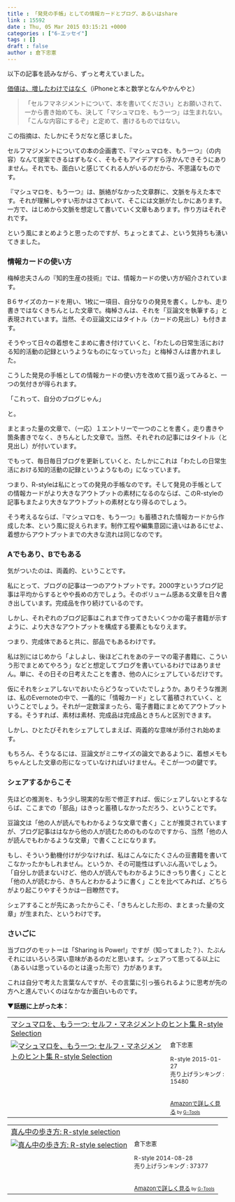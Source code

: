 ```yaml
---
title : 「発見の手帳」としての情報カードとブログ、あるいはshare
link : 15592
date : Thu, 05 Mar 2015 03:15:21 +0000
categories : ["6-エッセイ"]
tags : []
draft : false
author : 倉下忠憲
---
```


以下の記事を読みながら、ずっと考えていました。

<a href="http://d.hatena.ne.jp/choiyaki/20150228/1425130113" target="_blank">価値は、増したわけではなく</a>（iPhoneと本と数学となんやかんやと）

<blockquote>「セルフマネジメントについて、本を書いてください」とお願いされて、一から書き始めても、決して「マシュマロを、もう一つ」は生まれない。「こんな内容にするぞ」と定めて、書けるものではない。</blockquote>

この指摘は、たしかにそうだなと感じました。

セルフマジメントについての本の企画書で、『マシュマロを、もう一つ』（の内容）なんて提案できるはずもなく、そもそもアイデアすら浮かんできそうにありません。それでも、面白いと感じてくれる人がいるのだから、不思議なものです。

『マシュマロを、もう一つ』は、脈絡がなかった文章群に、文脈を与えた本です。それが理解しやすい形かはさておいて、そこには文脈がたしかにあります。一方で、はじめから文脈を想定して書いていく文章もあります。作り方はそれぞれです。

という風にまとめようと思ったのですが、ちょっとまてよ、という気持ちも湧いてきました。

<H3>情報カードの使い方</H3>

梅棹忠夫さんの『知的生産の技術』では、情報カードの使い方が紹介されています。

B６サイズのカードを用い、1枚に一項目、自分なりの発見を書く。しかも、走り書きではなくきちんとした文章で。梅棹さんは、それを「豆論文を執筆する」と表現されています。当然、その豆論文にはタイトル（カードの見出し）も付きます。

そうやって日々の着想をこまめに書き付けていくと、「わたしの日常生活における知的活動の記録というようなものになっていった」と梅棹さんは書かれました。

こうした発見の手帳としての情報カードの使い方を改めて振り返ってみると、一つの気付きが得られます。

「これって、自分のブログじゃん」

と。

まとまった量の文章で、（一応）１エントリーで一つのことを書く。走り書きや箇条書きでなく、きちんとした文章で。当然、それぞれの記事にはタイトル（と見出し）が付いています。

でもって、毎日毎日ブログを更新していくと、たしかにこれは「わたしの日常生活における知的活動の記録というようなもの」になっています。

つまり、R-styleは私にとっての発見の手帳なのです。そして発見の手帳としての情報カードがより大きなアウトプットの素材になるのならば、このR-styleの記事もまたより大きなアウトプットの素材となり得るのでしょう。

そう考えるならば、『マシュマロを、もう一つ』も蓄積された情報カードから作成した本、という風に捉えられます。制作工程や編集意図に違いはあるにせよ、着想からアウトプットまでの大きな流れは同じなのです。

<H3>Aでもあり、Bでもある</H3>

気がついたのは、両義的、ということです。

私にとって、ブログの記事は一つのアウトプットです。2000字というブログ記事は平均からするとやや長めの方でしょう。そのボリューム感ある文章を日々書き出しています。完成品を作り続けているのです。

しかし、それぞれのブログ記事はこれまで作ってきたいくつかの電子書籍が示すように、より大きなアウトプットを構成する要素ともなりえます。

つまり、完成体であると共に、部品でもあるわけです。

私は別にはじめから「よしよし、後ほどこれをあのテーマの電子書籍に、こういう形でまとめてやろう」などと想定してブログを書いているわけではありません。単に、その日その日考えたことを書き、他の人にシェアしているだけです。

仮にそれをシェアしないでおいたらどうなっていたでしょうか。ありそうな推測は、私のEvernoteの中で、一義的に「情報カード」として蓄積されていく、ということでしょう。それが一定数溜まったら、電子書籍にまとめてアウトプットする。そうすれば、素材は素材、完成品は完成品ときちんと区別できます。

しかし、ひとたびそれをシェアしてしまえば、両義的な意味が添付され始めます。

もちろん、そうなるには、豆論文がミニサイズの論文であるように、着想メモもちゃんとした文章の形になっていなければいけません。そこが一つの鍵です。

<H3>シェアするからこそ</H3>

先ほどの推測を、もう少し現実的な形で修正すれば、仮にシェアしないとするならば、ここまでの「部品」はきっと蓄積しなかっただろう、ということです。

豆論文は「他の人が読んでもわかるような文章で書く」ことが推奨されていますが、ブログ記事ははなから他の人が読むためのものなのですから、当然「他の人が読んでもわかるような文章」で書くことになります。

もし、そういう動機付けが少なければ、私はこんなにたくさんの豆書籍を書いてこなかったかもしれません。というか、その可能性はずいぶん高いでしょう。「自分しか読まないけど、他の人が読んでもわかるようにきっちり書く」ことと「他の人が読むから、きちんとわかるように書く」ことを比べてみれば、どちらがより起こりやすそうかは一目瞭然です。

シェアすることが先にあったからこそ、「きちんとした形の、まとまった量の文章」が生まれた、というわけです。

<H3>さいごに</H3>

当ブログのモットーは「Sharing is Power!」ですが（知ってました？）、たぶんそれにはいろいろ深い意味があるのだと思います。シェアって思ってる以上に（あるいは思っているのとは違った形で）力があります。

これは自分で考えた言葉なんですが、その言葉に引っ張られるように思考が先の方へと進んでいくのはなかなか面白いものです。

<strong>▼話題に上がった本：</strong>

<table  border="0" cellpadding="5"><tr><td colspan="2"><a href="http://www.amazon.co.jp/%E3%83%9E%E3%82%B7%E3%83%A5%E3%83%9E%E3%83%AD%E3%82%92%E3%80%81%E3%82%82%E3%81%86%E4%B8%80%E3%81%A4-%E3%82%BB%E3%83%AB%E3%83%95%E3%83%BB%E3%83%9E%E3%83%8D%E3%82%B8%E3%83%A1%E3%83%B3%E3%83%88%E3%81%AE%E3%83%92%E3%83%B3%E3%83%88%E9%9B%86-R-style-Selection-%E5%80%89%E4%B8%8B%E5%BF%A0%E6%86%B2-ebook/dp/B00SUDGMTM%3FSubscriptionId%3D15SMZCTB9V8NGR2TW082%26tag%3Drashita1000-22%26linkCode%3Dxm2%26camp%3D2025%26creative%3D165953%26creativeASIN%3DB00SUDGMTM" target="_blank">マシュマロを、もう一つ: セルフ・マネジメントのヒント集 R-style Selection</a><img src="http://www.assoc-amazon.jp/e/ir?t=rashita1000-22&l=ur2&o=9" width="1" height="1" style="border: none;" alt="" /></td></tr><tr><td valign="top"><a href="http://www.amazon.co.jp/%E3%83%9E%E3%82%B7%E3%83%A5%E3%83%9E%E3%83%AD%E3%82%92%E3%80%81%E3%82%82%E3%81%86%E4%B8%80%E3%81%A4-%E3%82%BB%E3%83%AB%E3%83%95%E3%83%BB%E3%83%9E%E3%83%8D%E3%82%B8%E3%83%A1%E3%83%B3%E3%83%88%E3%81%AE%E3%83%92%E3%83%B3%E3%83%88%E9%9B%86-R-style-Selection-%E5%80%89%E4%B8%8B%E5%BF%A0%E6%86%B2-ebook/dp/B00SUDGMTM%3FSubscriptionId%3D15SMZCTB9V8NGR2TW082%26tag%3Drashita1000-22%26linkCode%3Dxm2%26camp%3D2025%26creative%3D165953%26creativeASIN%3DB00SUDGMTM" target="_blank"><img src="http://ecx.images-amazon.com/images/I/41ujnYW7RqL._SL160_.jpg" border="0" alt="マシュマロを、もう一つ: セルフ・マネジメントのヒント集 R-style Selection" /></a></td><td valign="top"><font size="-1">倉下忠憲 <br /><br />R-style  2015-01-27<br />売り上げランキング : 15480<br /><br /><br /><a href="http://www.amazon.co.jp/%E3%83%9E%E3%82%B7%E3%83%A5%E3%83%9E%E3%83%AD%E3%82%92%E3%80%81%E3%82%82%E3%81%86%E4%B8%80%E3%81%A4-%E3%82%BB%E3%83%AB%E3%83%95%E3%83%BB%E3%83%9E%E3%83%8D%E3%82%B8%E3%83%A1%E3%83%B3%E3%83%88%E3%81%AE%E3%83%92%E3%83%B3%E3%83%88%E9%9B%86-R-style-Selection-%E5%80%89%E4%B8%8B%E5%BF%A0%E6%86%B2-ebook/dp/B00SUDGMTM%3FSubscriptionId%3D15SMZCTB9V8NGR2TW082%26tag%3Drashita1000-22%26linkCode%3Dxm2%26camp%3D2025%26creative%3D165953%26creativeASIN%3DB00SUDGMTM" target="_blank">Amazonで詳しく見る</a></font><font size="-2"> by <a href="http://www.goodpic.com/mt/aws/index.html" >G-Tools</a></font></td></tr></table>

<table  border="0" cellpadding="5"><tr><td colspan="2"><a href="http://www.amazon.co.jp/%E7%9C%9F%E3%82%93%E4%B8%AD%E3%81%AE%E6%AD%A9%E3%81%8D%E6%96%B9-R-style-selection-%E5%80%89%E4%B8%8B%E5%BF%A0%E6%86%B2-ebook/dp/B00N4E5L1C%3FSubscriptionId%3D15SMZCTB9V8NGR2TW082%26tag%3Drashita1000-22%26linkCode%3Dxm2%26camp%3D2025%26creative%3D165953%26creativeASIN%3DB00N4E5L1C" target="_blank">真ん中の歩き方: R-style selection</a><img src="http://www.assoc-amazon.jp/e/ir?t=rashita1000-22&l=ur2&o=9" width="1" height="1" style="border: none;" alt="" /></td></tr><tr><td valign="top"><a href="http://www.amazon.co.jp/%E7%9C%9F%E3%82%93%E4%B8%AD%E3%81%AE%E6%AD%A9%E3%81%8D%E6%96%B9-R-style-selection-%E5%80%89%E4%B8%8B%E5%BF%A0%E6%86%B2-ebook/dp/B00N4E5L1C%3FSubscriptionId%3D15SMZCTB9V8NGR2TW082%26tag%3Drashita1000-22%26linkCode%3Dxm2%26camp%3D2025%26creative%3D165953%26creativeASIN%3DB00N4E5L1C" target="_blank"><img src="http://ecx.images-amazon.com/images/I/41ChoZo2L5L._SL160_.jpg" border="0" alt="真ん中の歩き方: R-style selection" /></a></td><td valign="top"><font size="-1">倉下忠憲 <br /><br />R-style  2014-08-28<br />売り上げランキング : 37377<br /><br /><br /><a href="http://www.amazon.co.jp/%E7%9C%9F%E3%82%93%E4%B8%AD%E3%81%AE%E6%AD%A9%E3%81%8D%E6%96%B9-R-style-selection-%E5%80%89%E4%B8%8B%E5%BF%A0%E6%86%B2-ebook/dp/B00N4E5L1C%3FSubscriptionId%3D15SMZCTB9V8NGR2TW082%26tag%3Drashita1000-22%26linkCode%3Dxm2%26camp%3D2025%26creative%3D165953%26creativeASIN%3DB00N4E5L1C" target="_blank">Amazonで詳しく見る</a></font><font size="-2"> by <a href="http://www.goodpic.com/mt/aws/index.html" >G-Tools</a></font></td></tr></table>

